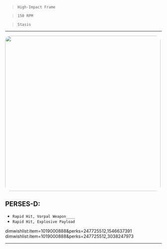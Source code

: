 > `High-Impact Frame`

> `150 RPM`

> `Stasis`

---

<img src="https://bungie.net/common/destiny2_content/screenshots/1019000888.jpg" width="500px" style="border-radius: 16px">

## PERSES-D:

-   `Rapid Hit, Vorpal Weapon____`
-   `Rapid Hit, Explosive Payload`

dimwishlist:item=1019000888&perks=247725512,1546637391  
dimwishlist:item=1019000888&perks=247725512,3038247973

---
